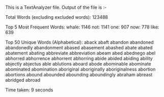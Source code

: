 This is a TextAnalyzer file. 
Output of the file is :-

Total Words (excluding excluded words): 123488

Top 5 Most Frequent Words:
whale: 1146
not: 1141
one: 907
now: 778
like: 639

Top 50 Unique Words (Alphabetical):
aback
abaft
abandon
abandoned
abandonedly
abandonment
abased
abasement
abashed
abate
abated
abatement
abating
abbreviate
abbreviation
abeam
abed
abednego
abel
abhorred
abhorrence
abhorrent
abhorring
abide
abided
abiding
ability
abjectly
abjectus
able
ablutions
aboard
abode
abominable
abominate
abominated
abomination
aboriginal
aboriginally
aboriginalness
abortion
abortions
abound
abounded
abounding
aboundingly
abraham
abreast
abridged
abroad

Time taken: 9 seconds
